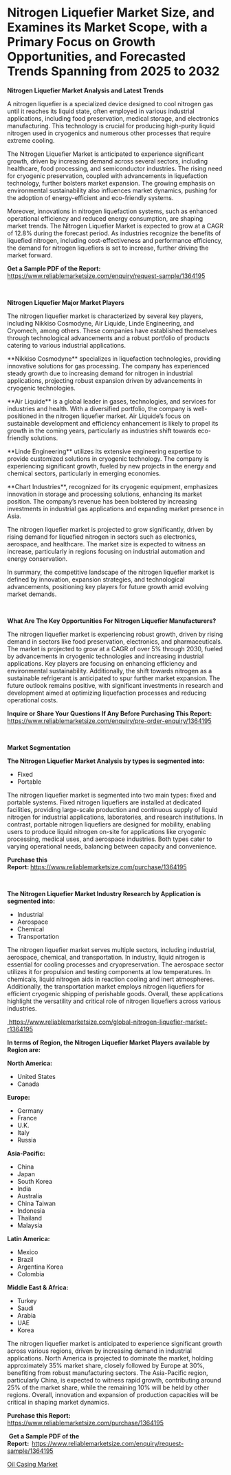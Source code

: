 <p><h1>Nitrogen Liquefier Market Size, and Examines its Market Scope, with a Primary Focus on Growth Opportunities, and Forecasted Trends Spanning from 2025 to 2032</h1></p><p><strong>Nitrogen Liquefier Market Analysis and Latest Trends</strong></p>
<p><p>A nitrogen liquefier is a specialized device designed to cool nitrogen gas until it reaches its liquid state, often employed in various industrial applications, including food preservation, medical storage, and electronics manufacturing. This technology is crucial for producing high-purity liquid nitrogen used in cryogenics and numerous other processes that require extreme cooling. </p><p>The Nitrogen Liquefier Market is anticipated to experience significant growth, driven by increasing demand across several sectors, including healthcare, food processing, and semiconductor industries. The rising need for cryogenic preservation, coupled with advancements in liquefaction technology, further bolsters market expansion. The growing emphasis on environmental sustainability also influences market dynamics, pushing for the adoption of energy-efficient and eco-friendly systems. </p><p>Moreover, innovations in nitrogen liquefaction systems, such as enhanced operational efficiency and reduced energy consumption, are shaping market trends. The Nitrogen Liquefier Market is expected to grow at a CAGR of 12.8% during the forecast period. As industries recognize the benefits of liquefied nitrogen, including cost-effectiveness and performance efficiency, the demand for nitrogen liquefiers is set to increase, further driving the market forward.</p></p>
<p><strong>Get a Sample PDF of the Report:&nbsp;</strong> <a href="https://www.reliablemarketsize.com/enquiry/request-sample/1364195?utm_campaign=1789&utm_medium=2&utm_source=Github&utm_content=ia&utm_term=19022025&utm_id=nitrogen-liquefier">https://www.reliablemarketsize.com/enquiry/request-sample/1364195</a></p>
<p>&nbsp;</p>
<p><strong>Nitrogen Liquefier Major Market Players</strong></p>
<p><p>The nitrogen liquefier market is characterized by several key players, including Nikkiso Cosmodyne, Air Liquide, Linde Engineering, and Cryomech, among others. These companies have established themselves through technological advancements and a robust portfolio of products catering to various industrial applications.</p><p>**Nikkiso Cosmodyne** specializes in liquefaction technologies, providing innovative solutions for gas processing. The company has experienced steady growth due to increasing demand for nitrogen in industrial applications, projecting robust expansion driven by advancements in cryogenic technologies.</p><p>**Air Liquide** is a global leader in gases, technologies, and services for industries and health. With a diversified portfolio, the company is well-positioned in the nitrogen liquefier market. Air Liquide’s focus on sustainable development and efficiency enhancement is likely to propel its growth in the coming years, particularly as industries shift towards eco-friendly solutions.</p><p>**Linde Engineering** utilizes its extensive engineering expertise to provide customized solutions in cryogenic technology. The company is experiencing significant growth, fueled by new projects in the energy and chemical sectors, particularly in emerging economies. </p><p>**Chart Industries**, recognized for its cryogenic equipment, emphasizes innovation in storage and processing solutions, enhancing its market position. The company’s revenue has been bolstered by increasing investments in industrial gas applications and expanding market presence in Asia.</p><p>The nitrogen liquefier market is projected to grow significantly, driven by rising demand for liquefied nitrogen in sectors such as electronics, aerospace, and healthcare. The market size is expected to witness an increase, particularly in regions focusing on industrial automation and energy conservation.</p><p>In summary, the competitive landscape of the nitrogen liquefier market is defined by innovation, expansion strategies, and technological advancements, positioning key players for future growth amid evolving market demands.</p></p>
<p>&nbsp;</p>
<p><strong>What Are The Key Opportunities For Nitrogen Liquefier Manufacturers?</strong></p>
<p><p>The nitrogen liquefier market is experiencing robust growth, driven by rising demand in sectors like food preservation, electronics, and pharmaceuticals. The market is projected to grow at a CAGR of over 5% through 2030, fueled by advancements in cryogenic technologies and increasing industrial applications. Key players are focusing on enhancing efficiency and environmental sustainability. Additionally, the shift towards nitrogen as a sustainable refrigerant is anticipated to spur further market expansion. The future outlook remains positive, with significant investments in research and development aimed at optimizing liquefaction processes and reducing operational costs.</p></p>
<p><strong>Inquire or Share Your Questions If Any Before Purchasing This Report:</strong> <a href="https://www.reliablemarketsize.com/enquiry/pre-order-enquiry/1364195?utm_campaign=1789&utm_medium=2&utm_source=Github&utm_content=ia&utm_term=19022025&utm_id=nitrogen-liquefier">https://www.reliablemarketsize.com/enquiry/pre-order-enquiry/1364195</a></p>
<p>&nbsp;</p>
<p><strong>Market Segmentation</strong></p>
<p><strong>The Nitrogen Liquefier Market Analysis by types is segmented into:</strong></p>
<p><ul><li>Fixed</li><li>Portable</li></ul></p>
<p><p>The nitrogen liquefier market is segmented into two main types: fixed and portable systems. Fixed nitrogen liquefiers are installed at dedicated facilities, providing large-scale production and continuous supply of liquid nitrogen for industrial applications, laboratories, and research institutions. In contrast, portable nitrogen liquefiers are designed for mobility, enabling users to produce liquid nitrogen on-site for applications like cryogenic processing, medical uses, and aerospace industries. Both types cater to varying operational needs, balancing between capacity and convenience.</p></p>
<p><strong>Purchase this Report:&nbsp;</strong><a href="https://www.reliablemarketsize.com/purchase/1364195?utm_campaign=1789&utm_medium=2&utm_source=Github&utm_content=ia&utm_term=19022025&utm_id=nitrogen-liquefier">https://www.reliablemarketsize.com/purchase/1364195</a></p>
<p>&nbsp;</p>
<p><strong>The Nitrogen Liquefier Market Industry Research by Application is segmented into:</strong></p>
<p><ul><li>Industrial</li><li>Aerospace</li><li>Chemical</li><li>Transportation</li></ul></p>
<p><p>The nitrogen liquefier market serves multiple sectors, including industrial, aerospace, chemical, and transportation. In industry, liquid nitrogen is essential for cooling processes and cryopreservation. The aerospace sector utilizes it for propulsion and testing components at low temperatures. In chemicals, liquid nitrogen aids in reaction cooling and inert atmospheres. Additionally, the transportation market employs nitrogen liquefiers for efficient cryogenic shipping of perishable goods. Overall, these applications highlight the versatility and critical role of nitrogen liquefiers across various industries.</p></p>
<p><a href="https://www.reliablemarketsize.com/global-nitrogen-liquefier-market-r1364195?utm_campaign=1789&utm_medium=2&utm_source=Github&utm_content=ia&utm_term=19022025&utm_id=nitrogen-liquefier">&nbsp;https://www.reliablemarketsize.com/global-nitrogen-liquefier-market-r1364195</a></p>
<p><strong>In terms of Region, the Nitrogen Liquefier Market Players available by Region are:</strong></p>
<p>
    <p> <strong> North America: </strong>
        <ul>
            <li>United States</li>
            <li>Canada</li>
        </ul>
        </p> 
    <p> <strong> Europe: </strong>
        <ul>
            <li>Germany</li>
            <li>France</li>
            <li>U.K.</li>
            <li>Italy</li>
            <li>Russia</li>
        </ul>
        </p> 
    <p> <strong> Asia-Pacific: </strong>
        <ul>
            <li>China</li>
            <li>Japan</li>
            <li>South Korea</li>
            <li>India</li>
            <li>Australia</li>
            <li>China Taiwan</li>
            <li>Indonesia</li>
            <li>Thailand</li>
            <li>Malaysia</li>
        </ul>
        </p> 
    <p> <strong> Latin America: </strong>
        <ul>
            <li>Mexico</li>
            <li>Brazil</li>
            <li>Argentina Korea</li>
            <li>Colombia</li>
        </ul>
        </p> 
    <p> <strong> Middle East & Africa: </strong>
        <ul>
            <li>Turkey</li>
            <li>Saudi</li>
            <li>Arabia</li>
            <li>UAE</li>
            <li>Korea</li>
        </ul>
    </p>
    </p>
<p><p>The nitrogen liquefier market is anticipated to experience significant growth across various regions, driven by increasing demand in industrial applications. North America is projected to dominate the market, holding approximately 35% market share, closely followed by Europe at 30%, benefiting from robust manufacturing sectors. The Asia-Pacific region, particularly China, is expected to witness rapid growth, contributing around 25% of the market share, while the remaining 10% will be held by other regions. Overall, innovation and expansion of production capacities will be critical in shaping market dynamics.</p></p>
<p><strong>Purchase this Report: </strong><a href="https://www.reliablemarketsize.com/purchase/1364195?utm_campaign=1789&utm_medium=2&utm_source=Github&utm_content=ia&utm_term=19022025&utm_id=nitrogen-liquefier">https://www.reliablemarketsize.com/purchase/1364195</a></p>
<p>&nbsp;<strong>Get a Sample PDF of the Report:&nbsp;&nbsp;</strong><a href="https://www.reliablemarketsize.com/enquiry/request-sample/1364195?utm_campaign=1789&utm_medium=2&utm_source=Github&utm_content=ia&utm_term=19022025&utm_id=nitrogen-liquefier">https://www.reliablemarketsize.com/enquiry/request-sample/1364195</a></p>
<p><strong></strong></p>
<p><p><a href="https://github.com/XavierTyler76/Market-Research-Report-List-1/blob/main/oil-casing-market.md?utm_campaign=1789&utm_medium=2&utm_source=Github&utm_content=ia&utm_term=19022025&utm_id=nitrogen-liquefier">Oil Casing Market</a></p></p>